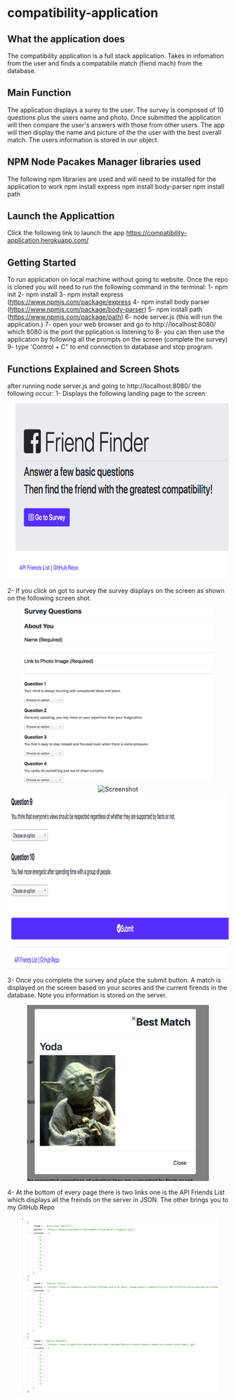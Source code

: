 # compatibility-application

## What the application does

The compatibility application is a full stack application. Takes in infomation from the user and finds a compatabile match (fiend mach) from the database.

## Main Function

The application displays a surey to the user. The survey is composed of 10 questions plus the users name and photo. Once submitted the application will then compare the user's answers with those from other users. The app will then display the name and picture of the the user with the best overall match. The users information is stored in our object.

## NPM Node Pacakes Manager libraries used

The following npm libraries are used and will need to be installed for the application to work
npm install express
npm install body-parser
npm install path

## Launch the Applicattion

Click the following link to launch the app
https://compatibility-application.herokuapp.com/

## Getting Started

To run application on local machine without going to website. Once the repo is cloned you will need to run the following command in the terminal:
1- npm init
2- npm install
3- npm install express (https://www.npmjs.com/package/express
4- npm install body parser (https://www.npmjs.com/package/body-parser)
5- npm install path (https://www.npmjs.com/package/path)
6- node server.js (this will run the application.)
7- open your web browser and go to http://localhost:8080/ which 8080 is the port the pplication is listening to
8- you can then use the application by following all the prompts on the screen (complete the survey)
9- type 'Control + C" to end connection to database and stop program.

## Functions Explained and Screen Shots

after running node server.js and going to http://localhost:8080/ the following occur:
1- Displays the following landing page to the screen:

<div align="center">
    <img src="screenshots/screenshot-Main-Page.png" height="400" alt="Screenshot"/> 
</div>

2- If you click on got to survey the survey displays on the screen as shown on the following screen shot.

<div align="center">
    <img src="screenshots/screenshot-Q1-Q4.png" height="400" alt="Screenshot"/> 
    <img src="screenshots/screenshot-Q5-Q9.png" height="400" alt="Screenshot"/> 
    <img src="screenshots/screenshot-Q9-Q10.png" height="400" alt="Screenshot"/> 
</div>

3- Once you complete the survey and place the submit button. A match is displayed on the screen based on your scores and the current firends in the database. Note you information is stored on the server.

<div align="center">
    <img src="screenshots/screenshot-Best-Match.png" height="400" alt="Screenshot"/> 
</div>

4- At the bottom of every page there is two links one is the API Friends List which displays all the freinds on the server in JSON. The other brings you to my GitHub Repo

<div align="center">
    <img src="screenshots/screenshot-JSON.png" height="400" alt="Screenshot"/> 
</div>
